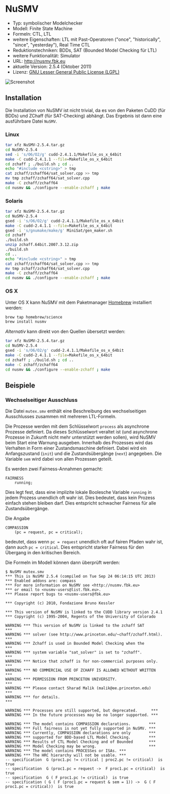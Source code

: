 # NuSMV

- Typ: symbolischer Modelchecker
- Modell: Finite State Machine
- Formeln: CTL, LTL
- weitere Eigenschaften: LTL mit Past-Operatoren ("once", "historically", "since", "yesterday"), Real Time CTL
- Reduktionstechniken: BDDs, SAT (Bounded Model Checking für LTL)
- weitere Funktionalität: Simulator
- URL: http://nusmv.fbk.eu
- aktuelle Version: 2.5.4 (Oktober 2011)
- Lizenz: [GNU Lesser General Public License (LGPL)](https://www.gnu.org/licenses/lgpl.html)

![Screenshot](https://raw.github.com/nlohmann/cgv_uebung/master/nusmv/screen.png "Screenshot")

## Installation

Die Installation von NuSMV ist nicht trivial, da es von den Paketen CuDD (für BDDs) und ZChaff (für SAT-Checking) abhängt. Das Ergebnis ist dann eine ausführbare Datei `NuSMV`.

### Linux

```bash
tar xfz NuSMV-2.5.4.tar.gz
cd NuSMV-2.5.4
sed -i 's/O6/O2/g' cudd-2.4.1.1/Makefile_os_x_64bit
make -C cudd-2.4.1.1 --file=Makefile_os_x_64bit
cd zchaff ; ./build.sh ; cd ..
echo "#include <cstring>" > tmp
cat zchaff/zchaff64/sat_solver.cpp >> tmp
mv tmp zchaff/zchaff64/sat_solver.cpp
make -C zchaff/zchaff64
cd nusmv && ./configure --enable-zchaff ; make
```

### Solaris

```bash
tar xfz NuSMV-2.5.4.tar.gz
cd NuSMV-2.5.4
gsed -i 's/O6/O2/g' cudd-2.4.1.1/Makefile_os_x_64bit
make -C cudd-2.4.1.1 --file=Makefile_os_x_64bit
gsed -i 's/gnumake/make/g' MiniSat/gen_maker.sh
cd zchaff
./build.sh
unzip zchaff.64bit.2007.3.12.zip
./build.sh
cd ..
echo "#include <cstring>" > tmp
cat zchaff/zchaff64/sat_solver.cpp >> tmp
mv tmp zchaff/zchaff64/sat_solver.cpp
make -C zchaff/zchaff64
cd nusmv && ./configure --enable-zchaff ; make
```
    
### OS X

Unter OS X kann NuSMV mit dem Paketmanager [Homebrew](http://brew.sh) installiert werden:

```bash
brew tap homebrew/science 
brew install nusmv
```

*Alternativ* kann direkt von den Quellen übersetzt werden:

```bash
tar xfz NuSMV-2.5.4.tar.gz
cd NuSMV-2.5.4
gsed -i 's/O6/O2/g' cudd-2.4.1.1/Makefile_os_x_64bit
make -C cudd-2.4.1.1 --file=Makefile_os_x_64bit
cd zchaff ; ./build.sh ; cd ..
make -C zchaff/zchaff64
cd nusmv && ./configure --enable-zchaff ; make
```

## Beispiele

### Wechselseitiger Ausschluss

Die Datei `mutex.smv` enthält eine Beschreibung des wechselseitigen Ausschlusses zusammen mit mehreren LTL-Formeln.

Die Prozesse werden mit dem Schlüsselwort `process` als asynchrone Prozesse definiert. Da dieses Schlüsselwort veraltet ist (und asynchrone Prozesse in Zukunft nicht mehr unterstützt werden sollen), wird NuSMV beim Start eine Warnung ausgeben. Innerhalb des Prozesses wird das Verhalten in Form einer Zustandsmaschine definiert. Dabei wird ein Anfangszustand (`init`) und die Zustandsübergänge (`next`) angegeben. Die Variable `sem` wird dabei von allen Prozessen geteilt.

Es werden zwei Fairness-Annahmen gemacht:

    FAIRNESS
        running;

Dies legt fest, dass eine implizite lokale Boolesche Variable `running` in jedem Prozess unendlich oft wahr ist. Dies bedeutet, dass kein Prozess einfach stehen bleiben darf. Dies entspricht schwacher Fairness für alle Zustandsübergänge.

Die Angabe

    COMPASSION
        (pc = request, pc = critical);

bedeutet, dass wenn `pc = request` unendlich oft auf fairen Pfaden wahr ist, dann auch `pc = critical`. Dies entspricht starker Fairness für den Übergang in den kritischen Bereich.

Die Formeln im Modell können dann überprüft werden:

    $ NuSMV mutex.smv 
    *** This is NuSMV 2.5.4 (compiled on Tue Sep 24 06:14:15 UTC 2013)
    *** Enabled addons are: compass 
    *** For more information on NuSMV see <http://nusmv.fbk.eu>
    *** or email to <nusmv-users@list.fbk.eu>.
    *** Please report bugs to <nusmv-users@fbk.eu>
    
    *** Copyright (c) 2010, Fondazione Bruno Kessler
    
    *** This version of NuSMV is linked to the CUDD library version 2.4.1
    *** Copyright (c) 1995-2004, Regents of the University of Colorado
    
    WARNING *** This version of NuSMV is linked to the zchaff SAT         ***
    WARNING *** solver (see http://www.princeton.edu/~chaff/zchaff.html). ***
    WARNING *** Zchaff is used in Bounded Model Checking when the         ***
    WARNING *** system variable "sat_solver" is set to "zchaff".          ***
    WARNING *** Notice that zchaff is for non-commercial purposes only.   ***
    WARNING *** NO COMMERCIAL USE OF ZCHAFF IS ALLOWED WITHOUT WRITTEN    ***
    WARNING *** PERMISSION FROM PRINCETON UNIVERSITY.                     ***
    WARNING *** Please contact Sharad Malik (malik@ee.princeton.edu)      ***
    WARNING *** for details.                                              ***
    
    WARNING *** Processes are still supported, but deprecated.      ***
    WARNING *** In the future processes may be no longer supported. ***
    
    WARNING *** The model contains COMPASSION declarations.        ***
    WARNING *** Full fairness is not yet fully supported in NuSMV. ***
    WARNING *** Currently, COMPASSION declarations are only        ***
    WARNING *** supported for BDD-based LTL Model Checking.        ***
    WARNING *** Results of CTL Model Checking and of Bounded       ***
    WARNING *** Model Checking may be wrong.                       ***
    WARNING *** The model contains PROCESSes or ISAs. ***
    WARNING *** The HRC hierarchy will not be usable. ***
    -- specification  G (proc1.pc != critical | proc2.pc != critical)  is true
    -- specification  G (proc1.pc = request ->  F proc1.pc = critical)  is true
    -- specification  G ( F proc1.pc != critical)  is true
    -- specification ( G ( F (proc1.pc = request & sem = 1)) ->  G ( F proc1.pc = critical))  is true
